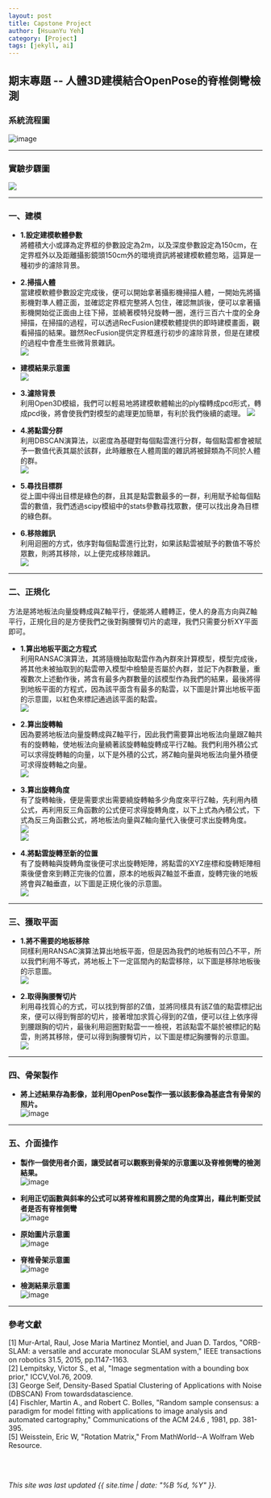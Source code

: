 ```yaml
---
layout: post
title: Capstone Project
author: [HsuanYu Yeh]
category: [Project]
tags: [jekyll, ai]
---
```


## 期末專題 -- 人體3D建模結合OpenPose的脊椎側彎檢測

### 系統流程圖
![image](https://user-images.githubusercontent.com/71216874/212288380-56bc0eee-b3f8-4be6-834e-cf4cb822182e.png)

---
### 實驗步驟圖
![](https://github.com/thegr8est/AI-course/blob/gh-pages/images/%E5%9C%96%E7%89%871.jpg?raw=true)<br>

---
### 一、建模
* **1.設定建模軟體參數**<br>
將體積大小或譯為定界框的參數設定為2m，以及深度參數設定為150cm，在定界框外以及距離攝影鏡頭150cm外的環境資訊將被建模軟體忽略，這算是一種初步的濾除背景。<br>

* **2.掃描人體**<br>
當建模軟體參數設定完成後，便可以開始拿著攝影機掃描人體，一開始先將攝影機對準人體正面，並確認定界框完整將人包住，確認無誤後，便可以拿著攝影機開始從正面由上往下掃，並繞著模特兒旋轉一圈，進行三百六十度的全身掃描，在掃描的過程，可以透過RecFusion建模軟體提供的即時建模畫面，觀看掃描的結果。雖然RecFusion提供定界框進行初步的濾除背景，但是在建模的過程中會產生些微背景雜訊。<br>
![](https://github.com/thegr8est/AI-course/blob/gh-pages/images/%E5%9C%96%E7%89%872.jpg?raw=true)<br>
* **建模結果示意圖**<br>
![](https://github.com/thegr8est/AI-course/blob/gh-pages/images/%E5%9C%96%E7%89%873.jpg?raw=true)<br>

* **3.濾除背景**<br>
利用Open3D模組，我們可以輕易地將建模軟體輸出的ply檔轉成pcd形式，轉成pcd後，將會使我們對模型的處理更加簡單，有利於我們後續的處理。
![](https://github.com/thegr8est/AI-course/blob/gh-pages/images/%E5%9C%96%E7%89%874.jpg?raw=true)<br>

* **4.將點雲分群**<br>
利用DBSCAN演算法，以密度為基礎對每個點雲進行分群，每個點雲都會被賦予一數值代表其屬於該群，此時離散在人體周圍的雜訊將被歸類為不同於人體的群。<br>
![](https://github.com/thegr8est/AI-course/blob/gh-pages/images/%E5%9C%96%E7%89%875.jpg?raw=true)<br>

* **5.尋找目標群**<br>
從上圖中得出目標是綠色的群，且其是點雲數最多的一群，利用賦予給每個點雲的數值，我們透過scipy模組中的stats參數尋找眾數，便可以找出身為目標的綠色群。<br>

* **6.移除雜訊**<br>
利用迴圈的方式，依序對每個點雲進行比對，如果該點雲被賦予的數值不等於眾數，則將其移除，以上便完成移除雜訊。<br>
![](https://github.com/thegr8est/AI-course/blob/gh-pages/images/%E5%9C%96%E7%89%876.jpg?raw=true)<br>

---
### 二、正規化
方法是將地板法向量旋轉成與Z軸平行，便能將人體轉正，使人的身高方向與Z軸平行，正規化目的是方便我們之後對胸腰臀切片的處理，我們只需要分析XY平面即可。<br>

* **1.算出地板平面之方程式**<br>
利用RANSAC演算法，其將隨機抽取點雲作為內群來計算模型，模型完成後，將其他未被抽取到的點雲帶入模型中檢驗是否屬於內群，並記下內群數量，重複數次上述動作後，將含有最多內群數量的該模型作為我們的結果，最後將得到地板平面的方程式，因為該平面含有最多的點雲，以下圖是計算出地板平面的示意圖，以紅色來標記通過該平面的點雲。<br>
![](https://github.com/thegr8est/AI-course/blob/gh-pages/images/%E5%9C%96%E7%89%877.jpg?raw=true)<br>

* **2.算出旋轉軸**<br>
因為要將地板法向量旋轉成與Z軸平行，因此我們需要算出地板法向量跟Z軸共有的旋轉軸，使地板法向量繞著該旋轉軸旋轉成平行Z軸。我們利用外積公式可以求得旋轉軸的向量，以下是外積的公式，將Z軸向量與地板法向量外積便可求得旋轉軸之向量。<br>
![](https://github.com/thegr8est/AI-course/blob/gh-pages/images/%E5%9C%96%E7%89%879.JPG?raw=true)<br>

* **3.算出旋轉角度**<br>
有了旋轉軸後，便是需要求出需要繞旋轉軸多少角度來平行Z軸，先利用內積公式，再利用反三角函數的公式便可求得旋轉角度，以下上式為內積公式，下式為反三角函數公式，將地板法向量與Z軸向量代入後便可求出旋轉角度。<br>
![](https://github.com/thegr8est/AI-course/blob/gh-pages/images/%E5%9C%96%E7%89%8710.JPG?raw=true)<br>
![](https://github.com/thegr8est/AI-course/blob/gh-pages/images/%E5%9C%96%E7%89%8711.JPG?raw=true)<br>

* **4.將點雲旋轉至新的位置**<br>
有了旋轉軸與旋轉角度後便可求出旋轉矩陣，將點雲的XYZ座標和旋轉矩陣相乘後便會來到轉正完後的位置，原本的地板與Z軸並不垂直，旋轉完後的地板將會與Z軸垂直，以下圖是正規化後的示意圖。<br>
![](https://github.com/thegr8est/AI-course/blob/gh-pages/images/%E5%9C%96%E7%89%878.jpg?raw=true)<br>

---
### 三、獲取平面
* **1.將不需要的地板移除**<br>
同樣利用RANSAC演算法算出地板平面，但是因為我們的地板有凹凸不平，所以我們利用不等式，將地板上下一定區間內的點雲移除，以下圖是移除地板後的示意圖。<br>
![](https://github.com/thegr8est/AI-course/blob/gh-pages/images/%E5%9C%96%E7%89%8712.jpg?raw=true)<br>

* **2.取得胸腰臀切片**<br>
利用尋找質心的方式，可以找到臀部的Z值，並將同樣具有該Z值的點雲標記出來，便可以得到臀部的切片，接著增加求質心得到的Z值，便可以往上依序得到腰跟胸的切片，最後利用迴圈對點雲一一檢視，若該點雲不屬於被標記的點雲，則將其移除，便可以得到胸腰臀切片，以下圖是標記胸腰臀的示意圖。<br>
![](https://github.com/thegr8est/AI-course/blob/gh-pages/images/%E5%9C%96%E7%89%8713.jpg?raw=true)<br>

---
### 四、骨架製作
* **將上述結果存為影像，並利用OpenPose製作一張以該影像為基底含有骨架的照片。**<br>
![image](https://user-images.githubusercontent.com/71216874/212284531-bf1d0d5f-0dda-4e96-a2e3-afc1b02d367d.png)<br>

---
### 五、介面操作
* **製作一個使用者介面，讓受試者可以觀察到骨架的示意圖以及脊椎側彎的檢測結果。**<br>
![image](https://user-images.githubusercontent.com/71216874/212285940-fbe09685-26f4-4029-a3b4-b370850ed3ed.png)<br>

* **利用正切函數與斜率的公式可以將脊椎和肩膀之間的角度算出，藉此判斷受試者是否有脊椎側彎**<br>
![image](https://user-images.githubusercontent.com/71216874/212286113-75823712-c420-4e70-a9a5-55ae6d12783d.png)<br>

* **原始圖片示意圖**<br>
![image](https://user-images.githubusercontent.com/71216874/212287370-b465b846-cb22-49c9-9c59-1d1c617afa9a.png)<br>

* **脊椎骨架示意圖**<br>
![image](https://user-images.githubusercontent.com/71216874/212287553-fd0f1e25-56fe-4cee-a43b-8aea1f2745bb.png)<br>

* **檢測結果示意圖**<br>
![image](https://user-images.githubusercontent.com/71216874/212286170-1adc17cd-7a0c-4ec8-877f-71b9d2244b72.png)<br>

---
### 參考文獻<br>
[1]	Mur-Artal, Raul, Jose Maria Martinez Montiel, and Juan D. Tardos, "ORB-SLAM: a versatile and accurate monocular SLAM system," IEEE transactions on robotics 31.5, 2015, pp.1147-1163.<br>
[2]	Lempitsky, Victor S., et al, "Image segmentation with a bounding box prior," ICCV,Vol.76, 2009.<br>
[3]	George Seif, Density-Based Spatial Clustering of Applications with Noise (DBSCAN) From towardsdatascience.<br>
[4]	Fischler, Martin A., and Robert C. Bolles, "Random sample consensus: a paradigm for model fitting with applications to image analysis and automated cartography," Communications of the ACM 24.6 , 1981, pp. 381-395.<br>
[5]	Weisstein, Eric W, "Rotation Matrix," From MathWorld--A Wolfram Web Resource.<br>

<br>
<br>

*This site was last updated {{ site.time | date: "%B %d, %Y" }}.*


